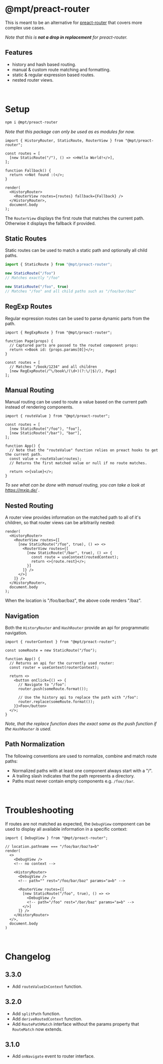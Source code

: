 # @mpt/preact-router
This is meant to be an alternative for [preact-router](https://www.npmjs.com/package/preact-router) that covers more complex use cases.

_Note that this is **not a drop in replacement** for preact-router._

## Features
+ history and hash based routing.
+ manual & custom route matching and formatting.
+ static & regular expression based routes.
+ nested router views.

<br>



# Setup
```bash
npm i @mpt/preact-router
```
_Note that this package can only be used as es modules for now._

```tsx
import { HistoryRouter, StaticRoute, RouterView } from "@mpt/preact-router";

const routes = [
  [new StaticRoute("/"), () => <>Hello World!</>],
];

function Fallback() {
  return <>Not found :(</>;
}

render(
  <HistoryRouter>
    <RouterView routes={routes} fallback={Fallback} />
  </HistoryRouter>,
  document.body
);
```
The `RouterView` displays the first route that matches the current path. Otherwise it displays the fallback if provided.

## Static Routes
Static routes can be used to match a static path and optionally all child paths.
```ts
import { StaticRoute } from "@mpt/preact-router";

new StaticRoute("/foo")
// Matches exactly "/foo"

new StaticRoute("/foo", true)
// Matches "/foo" and all child paths such as "/foo/bar/baz"
```

## RegExp Routes
Regular expression routes can be used to parse dynamic parts from the path.
```tsx
import { RegExpRoute } from "@mpt/preact-router";

function Page(props) {
  // Captured parts are passed to the routed component props:
  return <>Book id: {props.params[0]}</>;
}

const routes = [
  // Matches "/book/1234" and all children
  [new RegExpRoute(/^\/book\/(\d+)(?:\/|$)/), Page]
];
```

## Manual Routing
Manual routing can be used to route a value based on the current path instead of rendering components.
```tsx
import { routeValue } from "@mpt/preact-router";

const routes = [
  [new StaticRoute("/foo"), "foo"],
  [new StaticRoute("/bar"), "bar"],
];

function App() {
  // Note that the "routeValue" function relies on preact hooks to get the current path.
  const value = routeValue(routes);
  // Returns the first matched value or null if no route matches.

  return <>{value}</>;
}
```
*To see what can be done with manual routing, you can take a look at https://mxjp.de/ .*

## Nested Routing
A router view provides information on the matched path to all of it's children, so that router views can be arbitrarily nested:
```tsx
render(
  <HistoryRouter>
    <RouterView routes={[
      [new StaticRoute("/foo", true), () => <>
        <RouterView routes={[
          [new StaticRoute("/bar", true), () => {
            const route = useContext(routedContext);
            return <>{route.rest}</>;
          }]
        ]} />
      </>]
    ]} />
  </HistoryRouter>,
  document.body
);
```
When the location is "/foo/bar/baz", the above code renders "/baz".

## Navigation
Both the `HistoryRouter` and `HashRouter` provide an api for programmatic navigation.
```tsx
import { routerContext } from "@mpt/preact-router";

const someRoute = new StaticRoute("/foo");

function App() {
  // Returns an api for the currently used router:
  const router = useContext(routerContext);

  return <>
    <button onClick={() => {
      // Navigate to "/foo":
      router.push(someRoute.format());

      // Use the history api to replace the path with "/foo":
      router.replace(someRoute.format());
    }}>Foo</button>
  </>;
}
```
*Note, that the replace function does the exact same as the push function if the `HashRouter` is used.*

## Path Normalization
The following conventions are used to normalize, combine and match route paths:
+ Normalized paths with at least one component always start with a "/".
+ A trailing slash indicates that the path represents a directory.
+ Paths must never contain empty components e.g. `/foo//bar`.

<br>



# Troubleshooting
If routes are not matched as expected, the `DebugView` component can be used to display all available information in a specific context:
```tsx
import { DebugView } from "@mpt/preact-router";

// location.pathname === "/foo/bar/baz?a=b"
render(
  <>
    <DebugView />
    <!-- no context -->

    <HistoryRouter>
      <DebugView />
      <!-- path="" rest="/foo/bar/baz" params="a=b" -->

      <RouterView routes={[
        [new StaticRoute("/foo", true), () => <>
          <DebugView />
          <!-- path="/foo" rest="/bar/baz" params="a=b" -->
        </>]
      ]} />
    </HistoryRouter>
  </>,
  document.body
)
```

<br>



# Changelog

## 3.3.0
+ Add `routeValueInContext` function.

## 3.2.0
+ Add `splitPath` function.
+ Add `deriveRoutedContext` function.
+ Add `RoutePathMatch` interface without the params property that `RouteMatch` now extends.

## 3.1.0
+ Add `onNavigate` event to router interface.

